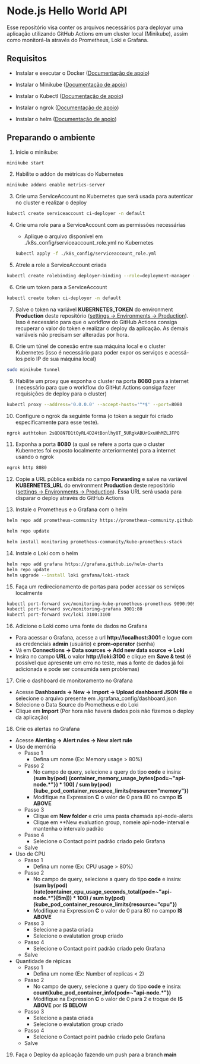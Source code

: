 # Node.js Hello World API

Esse repositório visa conter os arquivos necessários para deployar uma aplicação utilizando GitHub Actions em um cluster local (Minikube), assim como monitorá-la através do Prometheus, Loki e Grafana.

## Requisitos

- Instalar e executar o Docker ([Documentação de apoio](https://docs.docker.com/engine/install/))

- Instalar o Minikube ([Documentação de apoio](https://minikube.sigs.k8s.io/docs/start/?arch=%2Fmacos%2Fx86-64%2Fstable%2Fbinary+download))

- Instalar o Kubectl ([Documentação de apoio](https://kubernetes.io/docs/tasks/tools/))

- Instalar o ngrok ([Documentação de apoio](https://download.ngrok.com/downloads))

- Instalar o helm ([Documentação de apoio](https://helm.sh/docs/intro/install/))

## Preparando o ambiente

1. Inicie o minikube:
```sh
minikube start
```

2. Habilite o addon de métricas do Kubernetes
```sh
minikube addons enable metrics-server
```

3. Crie uma ServiceAccount no Kubernetes que será usada para autenticar no cluster e realizar o deploy
```sh
kubectl create serviceaccount ci-deployer -n default
```

4. Crie uma role para a ServiceAccount com as permissões necessárias
   - Aplique o arquivo disponível em ./k8s_config/serviceaccount_role.yml no Kubernetes
   ```sh
   kubectl apply -f ./k8s_config/serviceaccount_role.yml
   ```

5. Atrele a role a ServiceAccount criada
```sh
kubectl create rolebinding deployer-binding --role=deployment-manager --serviceaccount=default:ci-deployer --namespace=default
```

6. Crie um token para a ServiceAccount
```sh
kubectl create token ci-deployer -n default
```

7. Salve o token na variável **KUBERNETES_TOKEN** do environment **Production** deste repositório ([settings -> Environments -> Production](https://github.com/hockpond/api-node-clone/settings/environments/5401300279/edit)). Isso é necessário para que o workflow do GitHub Actions consiga recuperar o valor do token e realizar o deploy da aplicação. As demais variáveis não precisam ser alteradas por hora.

8. Crie um túnel de conexão entre sua máquina local e o cluster Kubernetes (isso é necessário para poder expor os serviços e acessá-los pelo IP de sua máquina local)

```sh
sudo minikube tunnel
```

9. Habilite um proxy que exponha o cluster na porta **8080** para a internet (necessário para que o workflow do GitHut Actions consiga fazer requisições de deploy para o cluster)
```sh
kubectl proxy --address='0.0.0.0' --accept-hosts='^*$' --port=8080
``` 

10. Configure o ngrok da seguinte forma (o token a seguir foi criado especificamente para esse teste).
```sh
ngrok authtoken 2sQD8N7D1tOyRL4D24tBonlhy8T_5URgkABUrGxuHhMZLJFPQ
```

11. Exponha a porta **8080** (a qual se refere a porta que o cluster Kubernetes foi exposto localmente anteriormente) para a internet usando o ngrok
```sh
ngrok http 8080
```

12. Copie a URL pública exibida no campo **Forwarding** e salve na variável **KUBERNETES_URL** do environment **Production** deste repositório ([settings -> Environments -> Production](https://github.com/hockpond/api-node-clone/settings/environments/5401300279/edit)). Essa URL será usada para disparar o deploy através do GitHub Actions

13. Instale o Prometheus e o Grafana com o helm
```sh
helm repo add prometheus-community https://prometheus-community.github.io/helm-charts

helm repo update

helm install monitoring prometheus-community/kube-prometheus-stack
```

14. Instale o Loki com o helm
```sh
helm repo add grafana https://grafana.github.io/helm-charts
helm repo update
helm upgrade --install loki grafana/loki-stack
```

15. Faça um redirecionamento de portas para poder acessar os serviços localmente
```sh
kubectl port-forward svc/monitoring-kube-prometheus-prometheus 9090:9090
kubectl port-forward svc/monitoring-grafana 3001:80
kubectl port-forward svc/loki 3100:3100
```

16. Adicione o Loki como uma fonte de dados no Grafana

   - Para acessar o Grafana, acesse a url **http://localhost:3001** e logue com as credenciais **admin** (usuário) e **prom-operator** (senha)
   - Vá em **Connections -> Data sources -> Add new data source -> Loki**
   - Insira no campo **URL** o valor **http://loki:3100** e clique em **Save & test** (é possível que apresente um erro no teste, mas a fonte de dados já foi adicionada e pode ser consumida sem problemas)

17. Crie o dashboard de monitoramento no Grafana
   - Acesse **Dashboards -> New -> Import -> Upload dashboard JSON file** e selecione o arquivo presente em ./grafana_config/dashboard.json
   - Selecione o Data Source do Prometheus e do Loki
   - Clique em **Import** (Por hora não haverá dados pois não fizemos o deploy da aplicação)
18. Crie os alertas no Grafana
   - Acesse **Alerting -> Alert rules -> New alert rule**
   - Uso de memória
      - Passo 1
         -   Defina um nome (Ex: Memory usage > 80%)
      - Passo 2
         - No campo de query, selecione a query do tipo **code** e insira: **(sum by(pod) (container_memory_usage_bytes{pod=~"api-node.*"}) * 100) / sum by(pod) (kube_pod_container_resource_limits{resource="memory"})**
         - Modifique na Expression **C** o valor de 0 para 80 no campo **IS ABOVE**
      - Passo 3
         - Clique em **New folder** e crie uma pasta chamada api-node-alerts
         - Clique em **New evaluation group, nomeie api-node-interval e mantenha o intervalo padrão
      - Passo 4
         - Selecione o Contact point padrão criado pelo Grafana
      - Salve
   - Uso de CPU
      - Passo 1
         -   Defina um nome (Ex: CPU usage > 80%)
      - Passo 2
         - No campo de query, selecione a query do tipo **code** e insira: **(sum by(pod) (rate(container_cpu_usage_seconds_total{pod=~"api-node.*"}[5m])) * 100) / sum by(pod) (kube_pod_container_resource_limits{resource="cpu"})**
         - Modifique na Expression **C** o valor de 0 para 80 no campo **IS ABOVE**
      - Passo 3
         - Selecione a pasta criada
         - Selecione o evalutation group criado
      - Passo 4
         - Selecione o Contact point padrão criado pelo Grafana
      - Salve
   - Quantidade de répicas
      - Passo 1
         -   Defina um nome (Ex: Number of replicas < 2)
      - Passo 2
         - No campo de query, selecione a query do tipo **code** e insira: **count(kube_pod_container_info{pod=~"api-node.*"})**
         - Modifique na Expression **C** o valor de 0 para 2 e troque de **IS ABOVE** por **IS BELOW**
      - Passo 3
         - Selecione a pasta criada
         - Selecione o evalutation group criado
      - Passo 4
         - Selecione o Contact point padrão criado pelo Grafana
      - Salve

19. Faça o Deploy da aplicação fazendo um push para a branch **main**
